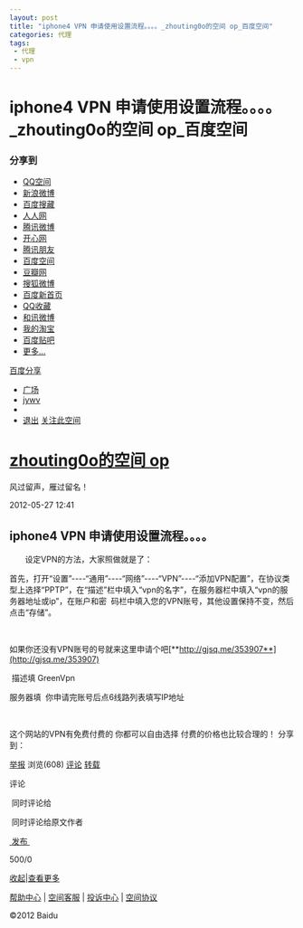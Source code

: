 ```yaml
---
layout: post
title: "iphone4 VPN 申请使用设置流程。。。。_zhouting0o的空间 op_百度空间"
categories: 代理
tags: 
 - 代理
 - vpn
--- 
```


# iphone4 VPN 申请使用设置流程。。。。_zhouting0o的空间 op_百度空间

### 分享到

* [QQ空间](http://hi.baidu.com/zhouting0o/item/ef8df8294af24483ae48f557#)
* [新浪微博](http://hi.baidu.com/zhouting0o/item/ef8df8294af24483ae48f557#)
* [百度搜藏](http://hi.baidu.com/zhouting0o/item/ef8df8294af24483ae48f557#)
* [人人网](http://hi.baidu.com/zhouting0o/item/ef8df8294af24483ae48f557#)
* [腾讯微博](http://hi.baidu.com/zhouting0o/item/ef8df8294af24483ae48f557#)
* [开心网](http://hi.baidu.com/zhouting0o/item/ef8df8294af24483ae48f557#)
* [腾讯朋友](http://hi.baidu.com/zhouting0o/item/ef8df8294af24483ae48f557#)
* [百度空间](http://hi.baidu.com/zhouting0o/item/ef8df8294af24483ae48f557#)
* [豆瓣网](http://hi.baidu.com/zhouting0o/item/ef8df8294af24483ae48f557#)
* [搜狐微博](http://hi.baidu.com/zhouting0o/item/ef8df8294af24483ae48f557#)
* [百度新首页](http://hi.baidu.com/zhouting0o/item/ef8df8294af24483ae48f557#)
* [QQ收藏](http://hi.baidu.com/zhouting0o/item/ef8df8294af24483ae48f557#)
* [和讯微博](http://hi.baidu.com/zhouting0o/item/ef8df8294af24483ae48f557#)
* [我的淘宝](http://hi.baidu.com/zhouting0o/item/ef8df8294af24483ae48f557#)
* [百度贴吧](http://hi.baidu.com/zhouting0o/item/ef8df8294af24483ae48f557#)
* [更多...](http://hi.baidu.com/zhouting0o/item/ef8df8294af24483ae48f557#)

[百度分享](http://hi.baidu.com/zhouting0o/item/ef8df8294af24483ae48f557#)

[](http://hi.baidu.com/)

* [广场](http://hi.baidu.com/index)
* [jywv](https://passport.baidu.com/center)
*
* [退出](https://passport.baidu.com/?logout&bdstoken=aa9855a9aad4216b27441b12182ad1a7&u=http://hi.baidu.com/zhouting0o/item/ef8df8294af24483ae48f557)
[关注此空间](http://hi.baidu.com/zhouting0o/item/ef8df8294af24483ae48f557#)
# [zhouting0o的空间 op](http://hi.baidu.com/new/zhouting0o)

风过留声，雁过留名！

2012-05-27 12:41

## iphone4 VPN 申请使用设置流程。。。。

       设定VPN的方法，大家照做就是了：

首先，打开“设置”----“通用”----“网络”----“VPN”----“添加VPN配置”，在协议类型上选择“PPTP”，在“描述”栏中填入“vpn的名字”，在服务器栏中填入“vpn的服务器地址或ip”，在账户和密  码栏中填入您的VPN账号，其他设置保持不变，然后点击“存储”。

 

如果你还没有VPN账号的号就来这里申请个吧[**http://gjsq.me/353907**](http://gjsq.me/353907)

![]()
描述填 GreenVpn

服务器填  你申请完账号后点![]()6线路列表填写IP地址

 

这个网站的VPN有免费付费的 你都可以自由选择 付费的价格也比较合理的！
分享到： [](http://hi.baidu.com/zhouting0o/item/ef8df8294af24483ae48f557# "分享到QQ空间") [](http://hi.baidu.com/zhouting0o/item/ef8df8294af24483ae48f557# "分享到新浪微博") [](http://hi.baidu.com/zhouting0o/item/ef8df8294af24483ae48f557# "分享到腾讯微博") [](http://hi.baidu.com/zhouting0o/item/ef8df8294af24483ae48f557# "分享到人人网")

[举报](http://hi.baidu.com/zhouting0o/item/ef8df8294af24483ae48f557#) 浏览(608) [评论](http://hi.baidu.com/zhouting0o/item/ef8df8294af24483ae48f557#) [转载](http://hi.baidu.com/zhouting0o/item/ef8df8294af24483ae48f557#)

[](http://hi.baidu.com/zhouting0o/item/6c2d5dab12d3c610a9cfb787 "上一篇")

[](http://hi.baidu.com/zhouting0o/item/444a44e5c0f3f0aec00d7536 "下一篇")
评论

 同时评论给 

 同时评论给原文作者 

[ 发布 ](http://hi.baidu.com/zhouting0o/item/ef8df8294af24483ae48f557#)

500/0

[收起](http://hi.baidu.com/zhouting0o/item/ef8df8294af24483ae48f557#)|[查看更多](http://hi.baidu.com/zhouting0o/item/ef8df8294af24483ae48f557#reply)

[帮助中心](http://hi.baidu.com/go/show/introduce) | [空间客服](http://tieba.baidu.com/p/1781683739) | [投诉中心](http://tousu.baidu.com/hi/add) | [空间协议](http://www.baidu.com/search/hi_contract.html)

©2012 Baidu
